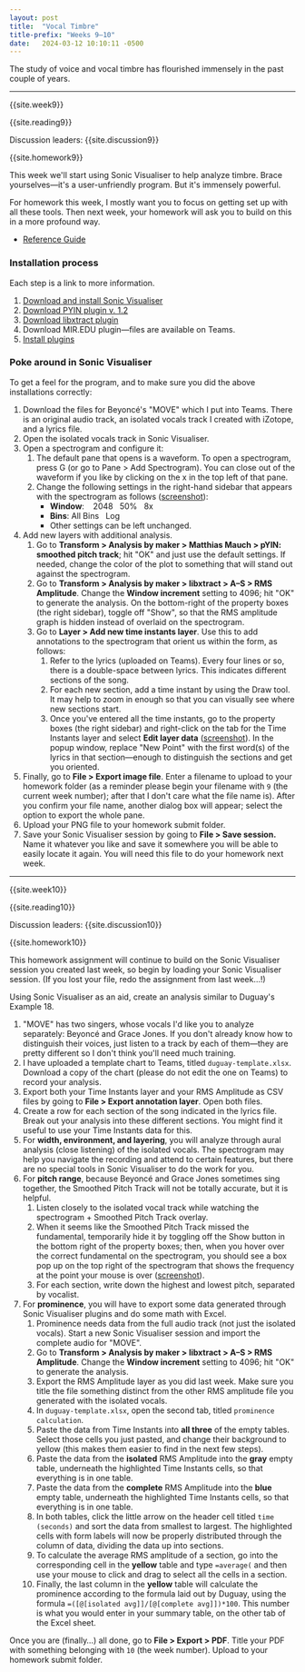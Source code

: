 ```yaml
---
layout: post
title:  "Vocal Timbre"
title-prefix: "Weeks 9–10"
date:   2024-03-12 10:10:11 -0500
---
```


The study of voice and vocal timbre has flourished immensely in the past couple of years. 

-------

{{site.week9}}

{{site.reading9}}

Discussion leaders: {{site.discussion9}}

{{site.homework9}}

This week we'll start using Sonic Visualiser to help analyze timbre. Brace yourselves—it's a user-unfriendly program. But it's immensely powerful. 

For homework this week, I mostly want you to focus on getting set up with all these tools. Then next week, your homework will ask you to build on this in a more profound way.

* [Reference Guide](https://sonicvisualiser.org/doc/reference/3.3/en/)

### Installation process

Each step is a link to more information. 

1. [Download and install Sonic Visualiser](https://www.sonicvisualiser.org/download.html)
2. [Download PYIN plugin v. 1.2](https://code.soundsoftware.ac.uk/projects/pyin/files)
3. [Download libxtract plugin](https://code.soundsoftware.ac.uk/projects/vamp-libxtract-plugins/files)
4. Download MIR.EDU plugin—files are available on Teams.
5. [Install plugins](https://www.vamp-plugins.org/download.html#install)

### Poke around in Sonic Visualiser

To get a feel for the program, and to make sure you did the above installations correctly:

1. Download the files for Beyoncé's "MOVE" which I put into Teams. There is an original audio track, an isolated vocals track I created with iZotope, and a lyrics file.
2. Open the isolated vocals track in Sonic Visualiser.
3. Open a spectrogram and configure it:
   1. The default pane that opens is a waveform. To open a spectrogram, press G (or go to Pane > Add Spectrogram). You can close out of the waveform if you like by clicking on the x in the top left of that pane.
   2. Change the following settings in the right-hand sidebar that appears with the spectrogram as follows ([screenshot](../assets/sv-settings.png)):
        * **Window**: &nbsp;&nbsp;&nbsp;2048&nbsp;&nbsp;&nbsp;50%&nbsp;&nbsp;&nbsp;8x
        * **Bins**: All Bins&nbsp;&nbsp;&nbsp;Log
        * Other settings can be left unchanged.
4. Add new layers with additional analysis.
   1. Go to **Transform > Analysis by maker > Matthias Mauch > pYIN: smoothed pitch track**; hit "OK" and just use the default settings. If needed, change the color of the plot to something that will stand out against the spectrogram.
   2. Go to **Transform > Analysis by maker > libxtract > A–S > RMS Amplitude**. Change the **Window increment** setting to 4096; hit "OK" to generate the analysis. On the bottom-right of the property boxes (the right sidebar), toggle off "Show", so that the RMS amplitude graph is hidden instead of overlaid on the spectrogram.
   3. Go to **Layer > Add new time instants layer**. Use this to add annotations to the spectrogram that orient us within the form, as follows:
      1. Refer to the lyrics (uploaded on Teams). Every four lines or so, there is a double-space between lyrics. This indicates different sections of the song. 
      2. For each new section, add a time instant by using the Draw tool. It may help to zoom in enough so that you can visually see where new sections start.
      3. Once you've entered all the time instants, go to the property boxes (the right sidebar) and right-click on the tab for the Time Instants layer and select **Edit layer data** ([screenshot](../assets/edit-time-instants.png)). In the popup window, replace "New Point" with the first word(s) of the lyrics in that section—enough to distinguish the sections and get you oriented.
5. Finally, go to **File > Export image file**. Enter a filename to upload to your homework folder (as a reminder please begin your filename with `9` (the current week number); after that I don't care what the file name is). After you confirm your file name, another dialog box will appear; select the option to export the whole pane.
6. Upload your PNG file to your homework submit folder.
7. Save your Sonic Visualiser session by going to **File > Save session.** Name it whatever you like and save it somewhere you will be able to easily locate it again. You will need this file to do your homework next week.



-------

{{site.week10}}

{{site.reading10}}

Discussion leaders: {{site.discussion10}}

{{site.homework10}}

This homework assignment will continue to build on the Sonic Visualiser session you created last week, so begin by loading your Sonic Visualiser session. (If you lost your file, redo the assignment from last week…!)

Using Sonic Visualiser as an aid, create an analysis similar to Duguay's Example 18. 

1. "MOVE" has two singers, whose vocals I'd like you to analyze separately: Beyoncé and Grace Jones. If you don't already know how to distinguish their voices, just listen to a track by each of them—they are pretty different so I don't think you'll need much training.
2. I have uploaded a template chart to Teams, titled `duguay-template.xlsx`. Download a copy of the chart (please do not edit the one on Teams) to record your analysis.
3. Export both your Time Instants layer and your RMS Amplitude as CSV files by going to **File > Export annotation layer**. Open both files.
4. Create a row for each section of the song indicated in the lyrics file. Break out your analysis into these different sections. You might find it useful to use your Time Instants data for this.
5. For **width, environment, and layering**, you will analyze through aural analysis (close listening) of the isolated vocals. The spectrogram may help you navigate the recording and attend to certain features, but there are no special tools in Sonic Visualiser to do the work for you.
6. For **pitch range**, because Beyoncé and Grace Jones sometimes sing together, the Smoothed Pitch Track will not be totally accurate, but it is helpful. 
   1. Listen closely to the isolated vocal track while watching the spectrogram + Smoothed Pitch Track overlay. 
   2. When it seems like the Smoothed Pitch Track missed the fundamental, temporarily hide it by toggling off the Show button in the bottom right of the property boxes; then, when you hover over the correct fundamental on the spectrogram, you should see a box pop up on the top right of the spectrogram that shows the frequency at the point your mouse is over ([screenshot](../assets/frequency-id.png)).
   3. For each section, write down the highest and lowest pitch, separated by vocalist.
7. For **prominence**, you will have to export some data generated through Sonic Visualiser plugins and do some math with Excel.
   1. Prominence needs data from the full audio track (not just the isolated vocals). Start a new Sonic Visualiser session and import the complete audio for "MOVE". 
   2. Go to **Transform > Analysis by maker > libxtract > A–S > RMS Amplitude**. Change the **Window increment** setting to 4096; hit "OK" to generate the analysis.
   3. Export the RMS Amplitude layer as you did last week. Make sure you title the file something distinct from the other RMS amplitude file you generated with the isolated vocals.
   4. In `duguay-template.xlsx`, open the second tab, titled `prominence calculation`. 
   5. Paste the data from Time Instants into **all three** of the empty tables. Select those cells you just pasted, and change their background to yellow (this makes them easier to find in the next few steps).
   6. Paste the data from the **isolated** RMS Amplitude into the **gray** empty table, underneath the highlighted Time Instants cells, so that everything is in one table.
   7. Paste the data from the **complete** RMS Amplitude into the **blue** empty table, underneath the highlighted Time Instants cells, so that everything is in one table.
   8. In both tables, click the little arrow on the header cell titled `time (seconds)` and sort the data from smallest to largest. The highlighted cells with form labels will now be properly distributed through the column of data, dividing the data up into sections.
   9. To calculate the average RMS amplitude of a section, go into the corresponding cell in the **yellow** table and type `=average(` and then use your mouse to click and drag to select all the cells in a section.
   10. Finally, the last column in the **yellow** table will calculate the prominence according to the formula laid out by Duguay, using the formula `=([@[isolated avg]]/[@[complete avg]])*100`. This number is what you would enter in your summary table, on the other tab of the Excel sheet.

Once you are (finally…) all done, go to **File > Export > PDF**. Title your PDF with something belonging with `10` (the week number). Upload to your homework submit folder.